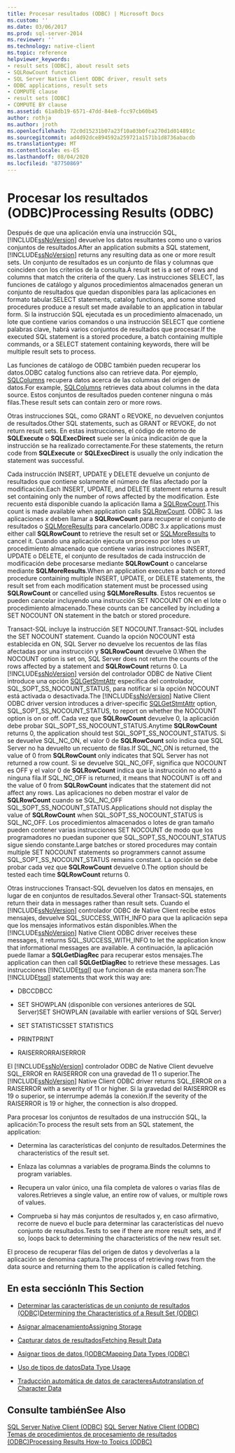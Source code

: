```yaml
---
title: Procesar resultados (ODBC) | Microsoft Docs
ms.custom: ''
ms.date: 03/06/2017
ms.prod: sql-server-2014
ms.reviewer: ''
ms.technology: native-client
ms.topic: reference
helpviewer_keywords:
- result sets [ODBC], about result sets
- SQLRowCount function
- SQL Server Native Client ODBC driver, result sets
- ODBC applications, result sets
- COMPUTE clause
- result sets [ODBC]
- COMPUTE BY clause
ms.assetid: 61a8db19-6571-47dd-84e8-fcc97cb60b45
author: rothja
ms.author: jroth
ms.openlocfilehash: 72c0d15231b07a23f10a03b0fca270d1d014891c
ms.sourcegitcommit: ad4d92dce894592a259721a1571b1d8736abacdb
ms.translationtype: MT
ms.contentlocale: es-ES
ms.lasthandoff: 08/04/2020
ms.locfileid: "87750869"
---
```

# <a name="processing-results-odbc"></a><span data-ttu-id="49b5e-102">Procesar los resultados (ODBC)</span><span class="sxs-lookup"><span data-stu-id="49b5e-102">Processing Results (ODBC)</span></span>
  <span data-ttu-id="49b5e-103">Después de que una aplicación envía una instrucción SQL, [!INCLUDE[ssNoVersion](../../includes/ssnoversion-md.md)] devuelve los datos resultantes como uno o varios conjuntos de resultados.</span><span class="sxs-lookup"><span data-stu-id="49b5e-103">After an application submits a SQL statement, [!INCLUDE[ssNoVersion](../../includes/ssnoversion-md.md)] returns any resulting data as one or more result sets.</span></span> <span data-ttu-id="49b5e-104">Un conjunto de resultados es un conjunto de filas y columnas que coinciden con los criterios de la consulta.</span><span class="sxs-lookup"><span data-stu-id="49b5e-104">A result set is a set of rows and columns that match the criteria of the query.</span></span> <span data-ttu-id="49b5e-105">Las instrucciones SELECT, las funciones de catálogo y algunos procedimientos almacenados generan un conjunto de resultados que quedan disponibles para las aplicaciones en formato tabular.</span><span class="sxs-lookup"><span data-stu-id="49b5e-105">SELECT statements, catalog functions, and some stored procedures produce a result set made available to an application in tabular form.</span></span> <span data-ttu-id="49b5e-106">Si la instrucción SQL ejecutada es un procedimiento almacenado, un lote que contiene varios comandos o una instrucción SELECT que contiene palabras clave, habrá varios conjuntos de resultados que procesar.</span><span class="sxs-lookup"><span data-stu-id="49b5e-106">If the executed SQL statement is a stored procedure, a batch containing multiple commands, or a SELECT statement containing keywords, there will be multiple result sets to process.</span></span>  
  
 <span data-ttu-id="49b5e-107">Las funciones de catálogo de ODBC también pueden recuperar los datos.</span><span class="sxs-lookup"><span data-stu-id="49b5e-107">ODBC catalog functions also can retrieve data.</span></span> <span data-ttu-id="49b5e-108">Por ejemplo, [SQLColumns](../native-client-odbc-api/sqlcolumns.md) recupera datos acerca de las columnas del origen de datos.</span><span class="sxs-lookup"><span data-stu-id="49b5e-108">For example, [SQLColumns](../native-client-odbc-api/sqlcolumns.md) retrieves data about columns in the data source.</span></span> <span data-ttu-id="49b5e-109">Estos conjuntos de resultados pueden contener ninguna o más filas.</span><span class="sxs-lookup"><span data-stu-id="49b5e-109">These result sets can contain zero or more rows.</span></span>  
  
 <span data-ttu-id="49b5e-110">Otras instrucciones SQL, como GRANT o REVOKE, no devuelven conjuntos de resultados.</span><span class="sxs-lookup"><span data-stu-id="49b5e-110">Other SQL statements, such as GRANT or REVOKE, do not return result sets.</span></span> <span data-ttu-id="49b5e-111">En estas instrucciones, el código de retorno de **SQLExecute** o **SQLExecDirect** suele ser la única indicación de que la instrucción se ha realizado correctamente.</span><span class="sxs-lookup"><span data-stu-id="49b5e-111">For these statements, the return code from **SQLExecute** or **SQLExecDirect** is usually the only indication the statement was successful.</span></span>  
  
 <span data-ttu-id="49b5e-112">Cada instrucción INSERT, UPDATE y DELETE devuelve un conjunto de resultados que contiene solamente el número de filas afectado por la modificación.</span><span class="sxs-lookup"><span data-stu-id="49b5e-112">Each INSERT, UPDATE, and DELETE statement returns a result set containing only the number of rows affected by the modification.</span></span> <span data-ttu-id="49b5e-113">Este recuento está disponible cuando la aplicación llama a [SQLRowCount](../native-client-odbc-api/sqlrowcount.md).</span><span class="sxs-lookup"><span data-stu-id="49b5e-113">This count is made available when application calls [SQLRowCount](../native-client-odbc-api/sqlrowcount.md).</span></span> <span data-ttu-id="49b5e-114">ODBC 3. las aplicaciones *x* deben llamar a **SQLRowCount** para recuperar el conjunto de resultados o [SQLMoreResults](../native-client-odbc-api/sqlmoreresults.md) para cancelarlo.</span><span class="sxs-lookup"><span data-stu-id="49b5e-114">ODBC 3.*x* applications must either call **SQLRowCount** to retrieve the result set or [SQLMoreResults](../native-client-odbc-api/sqlmoreresults.md) to cancel it.</span></span> <span data-ttu-id="49b5e-115">Cuando una aplicación ejecuta un proceso por lotes o un procedimiento almacenado que contiene varias instrucciones INSERT, UPDATE o DELETE, el conjunto de resultados de cada instrucción de modificación debe procesarse mediante **SQLRowCount** o cancelarse mediante **SQLMoreResults**.</span><span class="sxs-lookup"><span data-stu-id="49b5e-115">When an application executes a batch or stored procedure containing multiple INSERT, UPDATE, or DELETE statements, the result set from each modification statement must be processed using **SQLRowCount** or cancelled using **SQLMoreResults**.</span></span> <span data-ttu-id="49b5e-116">Estos recuentos se pueden cancelar incluyendo una instrucción SET NOCOUNT ON en el lote o procedimiento almacenado.</span><span class="sxs-lookup"><span data-stu-id="49b5e-116">These counts can be cancelled by including a SET NOCOUNT ON statement in the batch or stored procedure.</span></span>  
  
 <span data-ttu-id="49b5e-117">Transact-SQL incluye la instrucción SET NOCOUNT.</span><span class="sxs-lookup"><span data-stu-id="49b5e-117">Transact-SQL includes the SET NOCOUNT statement.</span></span> <span data-ttu-id="49b5e-118">Cuando la opción NOCOUNT está establecida en ON, SQL Server no devuelve los recuentos de las filas afectadas por una instrucción y **SQLRowCount** devuelve 0.</span><span class="sxs-lookup"><span data-stu-id="49b5e-118">When the NOCOUNT option is set on, SQL Server does not return the counts of the rows affected by a statement and **SQLRowCount** returns 0.</span></span> <span data-ttu-id="49b5e-119">La [!INCLUDE[ssNoVersion](../../includes/ssnoversion-md.md)] versión del controlador ODBC de Native Client introduce una opción [SQLGetStmtAttr](../native-client-odbc-api/sqlgetstmtattr.md) específica del controlador, SQL_SOPT_SS_NOCOUNT_STATUS, para notificar si la opción NOCOUNT está activada o desactivada.</span><span class="sxs-lookup"><span data-stu-id="49b5e-119">The [!INCLUDE[ssNoVersion](../../includes/ssnoversion-md.md)] Native Client ODBC driver version introduces a driver-specific [SQLGetStmtAttr](../native-client-odbc-api/sqlgetstmtattr.md) option, SQL_SOPT_SS_NOCOUNT_STATUS, to report on whether the NOCOUNT option is on or off.</span></span> <span data-ttu-id="49b5e-120">Cada vez que **SQLRowCount** devuelve 0, la aplicación debe probar SQL_SOPT_SS_NOCOUNT_STATUS.</span><span class="sxs-lookup"><span data-stu-id="49b5e-120">Anytime **SQLRowCount** returns 0, the application should test SQL_SOPT_SS_NOCOUNT_STATUS.</span></span> <span data-ttu-id="49b5e-121">Si se devuelve SQL_NC_ON, el valor 0 de **SQLRowCount** solo indica que SQL Server no ha devuelto un recuento de filas.</span><span class="sxs-lookup"><span data-stu-id="49b5e-121">If SQL_NC_ON is returned, the value of 0 from **SQLRowCount** only indicates that SQL Server has not returned a row count.</span></span> <span data-ttu-id="49b5e-122">Si se devuelve SQL_NC_OFF, significa que NOCOUNT es OFF y el valor 0 de **SQLRowCount** indica que la instrucción no afectó a ninguna fila.</span><span class="sxs-lookup"><span data-stu-id="49b5e-122">If SQL_NC_OFF is returned, it means that NOCOUNT is off and the value of 0 from **SQLRowCount** indicates that the statement did not affect any rows.</span></span> <span data-ttu-id="49b5e-123">Las aplicaciones no deben mostrar el valor de **SQLRowCount** cuando se SQL_NC_OFF SQL_SOPT_SS_NOCOUNT_STATUS.</span><span class="sxs-lookup"><span data-stu-id="49b5e-123">Applications should not display the value of **SQLRowCount** when SQL_SOPT_SS_NOCOUNT_STATUS is SQL_NC_OFF.</span></span> <span data-ttu-id="49b5e-124">Los procedimientos almacenados o lotes de gran tamaño pueden contener varias instrucciones SET NOCOUNT de modo que los programadores no puedan suponer que SQL_SOPT_SS_NOCOUNT_STATUS sigue siendo constante.</span><span class="sxs-lookup"><span data-stu-id="49b5e-124">Large batches or stored procedures may contain multiple SET NOCOUNT statements so programmers cannot assume SQL_SOPT_SS_NOCOUNT_STATUS remains constant.</span></span> <span data-ttu-id="49b5e-125">La opción se debe probar cada vez que **SQLRowCount** devuelve 0.</span><span class="sxs-lookup"><span data-stu-id="49b5e-125">The option should be tested each time **SQLRowCount** returns 0.</span></span>  
  
 <span data-ttu-id="49b5e-126">Otras instrucciones Transact-SQL devuelven los datos en mensajes, en lugar de en conjuntos de resultados.</span><span class="sxs-lookup"><span data-stu-id="49b5e-126">Several other Transact-SQL statements return their data in messages rather than result sets.</span></span> <span data-ttu-id="49b5e-127">Cuando el [!INCLUDE[ssNoVersion](../../includes/ssnoversion-md.md)] controlador ODBC de Native Client recibe estos mensajes, devuelve SQL_SUCCESS_WITH_INFO para que la aplicación sepa que los mensajes informativos están disponibles.</span><span class="sxs-lookup"><span data-stu-id="49b5e-127">When the [!INCLUDE[ssNoVersion](../../includes/ssnoversion-md.md)] Native Client ODBC driver receives these messages, it returns SQL_SUCCESS_WITH_INFO to let the application know that informational messages are available.</span></span> <span data-ttu-id="49b5e-128">A continuación, la aplicación puede llamar a **SQLGetDiagRec** para recuperar estos mensajes.</span><span class="sxs-lookup"><span data-stu-id="49b5e-128">The application can then call **SQLGetDiagRec** to retrieve these messages.</span></span> <span data-ttu-id="49b5e-129">Las instrucciones [!INCLUDE[tsql](../../includes/tsql-md.md)] que funcionan de esta manera son:</span><span class="sxs-lookup"><span data-stu-id="49b5e-129">The [!INCLUDE[tsql](../../includes/tsql-md.md)] statements that work this way are:</span></span>  
  
-   <span data-ttu-id="49b5e-130">DBCC</span><span class="sxs-lookup"><span data-stu-id="49b5e-130">DBCC</span></span>  
  
-   <span data-ttu-id="49b5e-131">SET SHOWPLAN (disponible con versiones anteriores de SQL Server)</span><span class="sxs-lookup"><span data-stu-id="49b5e-131">SET SHOWPLAN (available with earlier versions of SQL Server)</span></span>  
  
-   <span data-ttu-id="49b5e-132">SET STATISTICS</span><span class="sxs-lookup"><span data-stu-id="49b5e-132">SET STATISTICS</span></span>  
  
-   <span data-ttu-id="49b5e-133">PRINT</span><span class="sxs-lookup"><span data-stu-id="49b5e-133">PRINT</span></span>  
  
-   <span data-ttu-id="49b5e-134">RAISERROR</span><span class="sxs-lookup"><span data-stu-id="49b5e-134">RAISERROR</span></span>  
  
 <span data-ttu-id="49b5e-135">El [!INCLUDE[ssNoVersion](../../includes/ssnoversion-md.md)] controlador ODBC de Native Client devuelve SQL_ERROR en RAISERROR con una gravedad de 11 o superior.</span><span class="sxs-lookup"><span data-stu-id="49b5e-135">The [!INCLUDE[ssNoVersion](../../includes/ssnoversion-md.md)] Native Client ODBC driver returns SQL_ERROR on a RAISERROR with a severity of 11 or higher.</span></span> <span data-ttu-id="49b5e-136">Si la gravedad del RAISERROR es 19 o superior, se interrumpe además la conexión.</span><span class="sxs-lookup"><span data-stu-id="49b5e-136">If the severity of the RAISERROR is 19 or higher, the connection is also dropped.</span></span>  
  
 <span data-ttu-id="49b5e-137">Para procesar los conjuntos de resultados de una instrucción SQL, la aplicación:</span><span class="sxs-lookup"><span data-stu-id="49b5e-137">To process the result sets from an SQL statement, the application:</span></span>  
  
-   <span data-ttu-id="49b5e-138">Determina las características del conjunto de resultados.</span><span class="sxs-lookup"><span data-stu-id="49b5e-138">Determines the characteristics of the result set.</span></span>  
  
-   <span data-ttu-id="49b5e-139">Enlaza las columnas a variables de programa.</span><span class="sxs-lookup"><span data-stu-id="49b5e-139">Binds the columns to program variables.</span></span>  
  
-   <span data-ttu-id="49b5e-140">Recupera un valor único, una fila completa de valores o varias filas de valores.</span><span class="sxs-lookup"><span data-stu-id="49b5e-140">Retrieves a single value, an entire row of values, or multiple rows of values.</span></span>  
  
-   <span data-ttu-id="49b5e-141">Comprueba si hay más conjuntos de resultados y, en caso afirmativo, recorre de nuevo el bucle para determinar las características del nuevo conjunto de resultados.</span><span class="sxs-lookup"><span data-stu-id="49b5e-141">Tests to see if there are more result sets, and if so, loops back to determining the characteristics of the new result set.</span></span>  
  
 <span data-ttu-id="49b5e-142">El proceso de recuperar filas del origen de datos y devolverlas a la aplicación se denomina captura.</span><span class="sxs-lookup"><span data-stu-id="49b5e-142">The process of retrieving rows from the data source and returning them to the application is called fetching.</span></span>  
  
## <a name="in-this-section"></a><span data-ttu-id="49b5e-143">En esta sección</span><span class="sxs-lookup"><span data-stu-id="49b5e-143">In This Section</span></span>  
  
-   [<span data-ttu-id="49b5e-144">Determinar las características de un conjunto de resultados &#40;ODBC&#41;</span><span class="sxs-lookup"><span data-stu-id="49b5e-144">Determining the Characteristics of a Result Set &#40;ODBC&#41;</span></span>](determining-the-characteristics-of-a-result-set-odbc.md)  
  
-   [<span data-ttu-id="49b5e-145">Asignar almacenamiento</span><span class="sxs-lookup"><span data-stu-id="49b5e-145">Assigning Storage</span></span>](assigning-storage.md)  
  
-   [<span data-ttu-id="49b5e-146">Capturar datos de resultados</span><span class="sxs-lookup"><span data-stu-id="49b5e-146">Fetching Result Data</span></span>](fetching-result-data.md)  
  
-   [<span data-ttu-id="49b5e-147">Asignar tipos de datos &#40;&#41;ODBC</span><span class="sxs-lookup"><span data-stu-id="49b5e-147">Mapping Data Types &#40;ODBC&#41;</span></span>](mapping-data-types-odbc.md)  
  
-   [<span data-ttu-id="49b5e-148">Uso de tipos de datos</span><span class="sxs-lookup"><span data-stu-id="49b5e-148">Data Type Usage</span></span>](data-type-usage.md)  
  
-   [<span data-ttu-id="49b5e-149">Traducción automática de datos de caracteres</span><span class="sxs-lookup"><span data-stu-id="49b5e-149">Autotranslation of Character Data</span></span>](autotranslation-of-character-data.md)  
  
## <a name="see-also"></a><span data-ttu-id="49b5e-150">Consulte también</span><span class="sxs-lookup"><span data-stu-id="49b5e-150">See Also</span></span>  
 <span data-ttu-id="49b5e-151">[SQL Server Native Client &#40;ODBC&#41;](../native-client/odbc/sql-server-native-client-odbc.md) </span><span class="sxs-lookup"><span data-stu-id="49b5e-151">[SQL Server Native Client &#40;ODBC&#41;](../native-client/odbc/sql-server-native-client-odbc.md) </span></span>  
 [<span data-ttu-id="49b5e-152">Temas de procedimientos de procesamiento de resultados &#40;ODBC&#41;</span><span class="sxs-lookup"><span data-stu-id="49b5e-152">Processing Results How-to Topics &#40;ODBC&#41;</span></span>](../../database-engine/dev-guide/processing-results-how-to-topics-odbc.md)  
  
  
